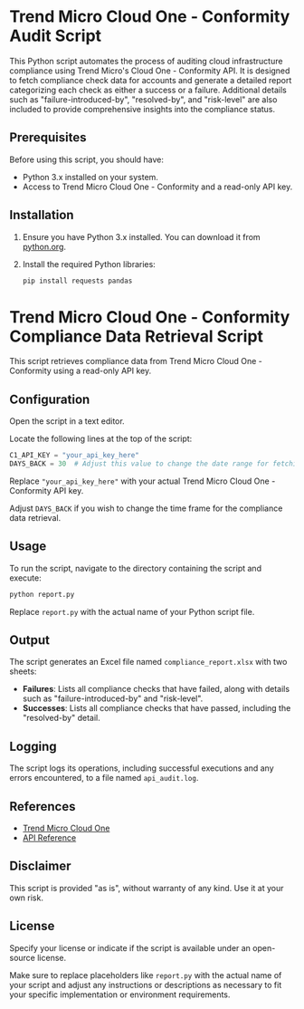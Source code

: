 # Trend Micro Cloud One - Conformity Audit Script

This Python script automates the process of auditing cloud infrastructure compliance using Trend Micro's Cloud One - Conformity API. It is designed to fetch compliance check data for accounts and generate a detailed report categorizing each check as either a success or a failure. Additional details such as "failure-introduced-by", "resolved-by", and "risk-level" are also included to provide comprehensive insights into the compliance status.

## Prerequisites

Before using this script, you should have:

- Python 3.x installed on your system.
- Access to Trend Micro Cloud One - Conformity and a read-only API key.

## Installation

1. Ensure you have Python 3.x installed. You can download it from [python.org](https://www.python.org/downloads/).

2. Install the required Python libraries:

   ```bash
   pip install requests pandas

# Trend Micro Cloud One - Conformity Compliance Data Retrieval Script

This script retrieves compliance data from Trend Micro Cloud One - Conformity using a read-only API key.

## Configuration

Open the script in a text editor.

Locate the following lines at the top of the script:

```python
C1_API_KEY = "your_api_key_here"
DAYS_BACK = 30  # Adjust this value to change the date range for fetching data.
```

Replace `"your_api_key_here"` with your actual Trend Micro Cloud One - Conformity API key.

Adjust `DAYS_BACK` if you wish to change the time frame for the compliance data retrieval.

## Usage

To run the script, navigate to the directory containing the script and execute:

```bash
python report.py
```

Replace `report.py` with the actual name of your Python script file.

## Output

The script generates an Excel file named `compliance_report.xlsx` with two sheets:

- **Failures**: Lists all compliance checks that have failed, along with details such as "failure-introduced-by" and "risk-level".
- **Successes**: Lists all compliance checks that have passed, including the "resolved-by" detail.

## Logging

The script logs its operations, including successful executions and any errors encountered, to a file named `api_audit.log`.

## References

- [Trend Micro Cloud One](https://www.trendmicro.com/en_us/business/products/hybrid-cloud/cloud-one-conformity.html)
- [API Reference](https://cloudone.trendmicro.com/docs/conformity/api-reference/)

## Disclaimer

This script is provided "as is", without warranty of any kind. Use it at your own risk.

## License

Specify your license or indicate if the script is available under an open-source license.

Make sure to replace placeholders like `report.py` with the actual name of your script and adjust any instructions or descriptions as necessary to fit your specific implementation or environment requirements.